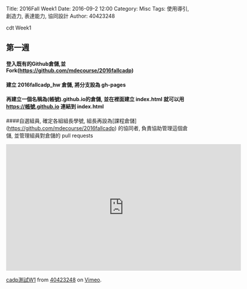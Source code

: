 Title: 2016Fall Week1
Date: 2016-09-2 12:00
Category: Misc
Tags: 使用導引, 創造力, 表達能力, 協同設計
Author: 40423248

cdt Week1

## 第一週

#### 登入既有的Github倉儲,並Fork(https://github.com/mdecourse/2016fallcadp)


#### 建立 2016fallcadp_hw 倉儲, 將分支設為 gh-pages


#### 再建立一個名稱為(帳號).github.io的倉儲, 並在裡面建立 index.html 就可以用 https://帳號.github.io 連結到 index.html


####自選組員, 確定各組組長學號, 組長再設為[課程倉儲] (https://github.com/mdecourse/2016fallcadp) 的協同者, 負責協助管理這個倉儲, 並管理組員對倉儲的 pull requests

<iframe src="https://player.vimeo.com/video/187143262" width="640" height="344" frameborder="0" webkitallowfullscreen mozallowfullscreen allowfullscreen></iframe>
<p><a href="https://vimeo.com/187143262">cadp測試W1</a> from <a href="https://vimeo.com/user46447136">40423248</a> on <a href="https://vimeo.com">Vimeo</a>.</p>
